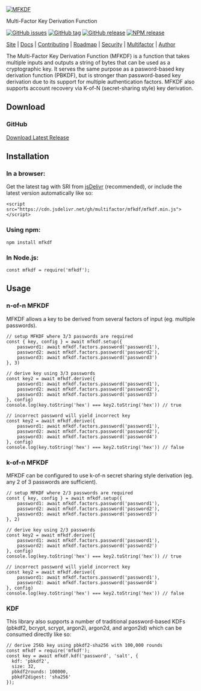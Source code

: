 [![MFKDF](https://raw.githubusercontent.com/multifactor/MFKDF/master/site/logo.png "MFKDF")](https://mfkdf.com/ "MFKDF")

Multi-Factor Key Derivation Function

[![GitHub issues](https://img.shields.io/github/issues/multifactor/MFKDF)](https://github.com/multifactor/MFKDF/issues)
[![GitHub tag](https://img.shields.io/github/tag/multifactor/MFKDF.svg)](https://github.com/multifactor/MFKDF/tags)
[![GitHub release](https://img.shields.io/github/release/multifactor/MFKDF.svg)](https://github.com/multifactor/MFKDF/releases)
[![NPM release](https://img.shields.io/npm/v/mfkdf.svg)](https://www.npmjs.com/package/mfkdf)

[Site](https://mfkdf.com/) |
[Docs](https://mfkdf.com/docs/) |
[Contributing](https://github.com/multifactor/MFKDF/blob/master/CONTRIBUTING.md) |
[Roadmap](https://github.com/multifactor/MFKDF/blob/master/ROADMAP.md) |
[Security](https://github.com/multifactor/MFKDF/blob/master/SECURITY.md) |
[Multifactor](https://github.com/multifactor) |
[Author](https://github.com/VCNinc)

The Multi-Factor Key Derivation Function (MFKDF) is a function that takes multiple inputs and outputs a string of bytes that can be used as a cryptographic key. It serves the same purpose as a pasword-based key derivation function (PBKDF), but is stronger than password-based key derivation due to its support for multiple authentication factors. MFKDF also supports account recovery via K-of-N (secret-sharing style) key derivation.

## Download
### GitHub
[Download Latest Release](https://github.com/multifactor/MFKDF/releases)

## Installation
### In a browser:
Get the latest tag with SRI from [jsDelivr](https://www.jsdelivr.com/package/npm/mfkdf) (recommended), or include the latest version automatically like so:

	<script src="https://cdn.jsdelivr.net/gh/multifactor/mfkdf/mfkdf.min.js"></script>

### Using npm:
	npm install mfkdf

### In Node.js:
	const mfkdf = require('mfkdf');

## Usage
### n-of-n MFKDF
MFKDF allows a key to be derived from several factors of input (eg. multiple passwords).

```
// setup MFKDF where 3/3 passwords are required
const { key, config } = await mfkdf.setup({
	password1: await mfkdf.factors.password('password1'),
	password2: await mfkdf.factors.password('password2'),
	password3: await mfkdf.factors.password('password3')
}, 3)

// derive key using 3/3 passwords
const key2 = await mfkdf.derive({
	password1: await mfkdf.factors.password('password1'),
	password2: await mfkdf.factors.password('password2'),
	password3: await mfkdf.factors.password('password3')
}, config)
console.log(key.toString('hex') === key2.toString('hex')) // true

// incorrect password will yield incorrect key
const key2 = await mfkdf.derive({
	password1: await mfkdf.factors.password('password1'),
	password2: await mfkdf.factors.password('password2'),
	password3: await mfkdf.factors.password('password4')
}, config)
console.log(key.toString('hex') === key2.toString('hex')) // false
```

### k-of-n MFKDF
MFKDF can be configured to use k-of-n secret sharing style derivation (eg. any 2 of 3 passwords are sufficient).

```
// setup MFKDF where 2/3 passwords are required
const { key, config } = await mfkdf.setup({
	password1: await mfkdf.factors.password('password1'),
	password2: await mfkdf.factors.password('password2'),
	password3: await mfkdf.factors.password('password3')
}, 2)

// derive key using 2/3 passwords
const key2 = await mfkdf.derive({
	password1: await mfkdf.factors.password('password1'),
	password2: await mfkdf.factors.password('password2')
}, config)
console.log(key.toString('hex') === key2.toString('hex')) // true

// incorrect password will yield incorrect key
const key2 = await mfkdf.derive({
	password1: await mfkdf.factors.password('password1'),
	password2: await mfkdf.factors.password('password4')
}, config)
console.log(key.toString('hex') === key2.toString('hex')) // false
```

### KDF
This library also supports a number of traditional password-based KDFs (pbkdf2, bcrypt, scrypt, argon2i, argon2d, and argon2id) which can be consumed directly like so:

```
// derive 256b key using pbkdf2-sha256 with 100,000 rounds
const mfkdf = require('mfkdf');
const key = await mfkdf.kdf('password', 'salt', {
  kdf: 'pbkdf2',
  size: 32,
  pbkdf2rounds: 100000,
  pbkdf2digest: 'sha256'
});
```
